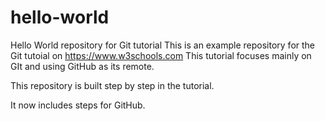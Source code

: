 # hello-world
Hello World repository for Git tutorial
This is an example repository for the Git tutoial on https://www.w3schools.com
This tutorial focuses mainly on GIt and using GitHub as its remote.

This repository is built step by step in the tutorial.

It now includes steps for GitHub.
